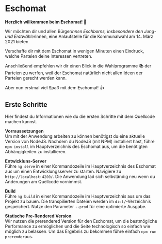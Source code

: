 # Eschomat
**Herzlich willkommen beim Eschomat! 👋**

Wir möchten dir und allen Bürger*innen Eschborns, insbesondere den Jung- und Erstwähler*innen, eine Anlaufstelle für die Kommunalwahl am 14. März 2021 bieten.

Verschaffe dir mit dem Eschomat in wenigen Minuten einen Eindruck, welche Parteien deine Interessen vertreten.

Anschließend empfehlen wir dir einen Blick in die Wahlprogramme 📚 der Parteien zu werfen, weil der Eschomat natürlich nicht allen Ideen der Parteien gerecht werden kann.

Aber nun erstmal viel Spaß mit dem Eschomat! 👍
## Erste Schritte
Hier findest du Informationen wie du die ersten Schritte mit dem Quellcode machen kannst.

**Vorraussetzungen**  
Um mit der Anwendung arbeiten zu können benötigst du eine aktuelle Version von NodeJS.
Nachdem du NodeJS (mit NPM) installiert hast, führe `npm install` im Hauptverzeichnis des Eschomat aus, um die benötigten Abhängigkeiten zu installieren.

**Entwickluns-Server**  
Führe `ng serve` in einer Kommandozeile im Hauptverzeichnis des Eschomat aus um einen Entwicklungsserver zu starten. Navigiere zu `http://localhost:4200/`. Die Anwendung läd sich selbständig neu wenn du Änderungen am Quellcode vornimmst.

**Build**  
Führe `ng build` in einer Kommandozeile im Hauptverzeichnis aus um das Projekt zu bauen. Die transpilierten Dateien werden im `dist/`-Verzeichnis gespeichert. Nutze den Parameter `--prod` für eine optimierte Ausgabe.

**Statische Pre-Rendered Version**  
Wir nutzen die prerendered Version für den Eschomat, um die bestmögliche Performance zu ermöglichen und die Seite technologisch so einfach wie möglich zu belassen. Um das Ergebnis zu bekommen führe einfach `npm run prerender`aus.